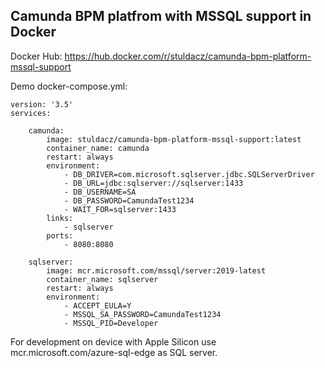 ## Camunda BPM platfrom with MSSQL support in Docker

Docker Hub: https://hub.docker.com/r/stuldacz/camunda-bpm-platform-mssql-support

Demo docker-compose.yml:

```
version: '3.5'
services:

    camunda:
        image: stuldacz/camunda-bpm-platform-mssql-support:latest
        container_name: camunda
        restart: always
        environment:
            - DB_DRIVER=com.microsoft.sqlserver.jdbc.SQLServerDriver
            - DB_URL=jdbc:sqlserver://sqlserver:1433
            - DB_USERNAME=SA
            - DB_PASSWORD=CamundaTest1234
            - WAIT_FOR=sqlserver:1433
        links:
            - sqlserver
        ports:
            - 8080:8080

    sqlserver:
        image: mcr.microsoft.com/mssql/server:2019-latest
        container_name: sqlserver
        restart: always
        environment:
            - ACCEPT_EULA=Y
            - MSSQL_SA_PASSWORD=CamundaTest1234
            - MSSQL_PID=Developer
```

For development on device with Apple Silicon use mcr.microsoft.com/azure-sql-edge as SQL server.

